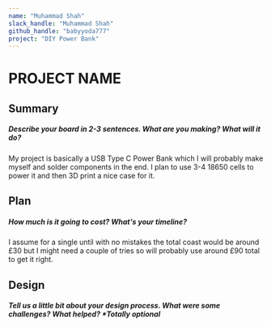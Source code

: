 ```yaml
---
name: "Muhammad Shah"
slack_handle: "Muhammad Shah"
github_handle: "babyyoda777"
project: "DIY Power Bank"
---
```


# PROJECT NAME
## Summary
##### Describe your board in 2-3 sentences. What are you making? What will it do?
My project is basically a USB Type C Power Bank which I will probably make myself and solder components in the end. I plan to use 3-4 18650 cells to power it and then 3D print a nice case for it.

## Plan
##### How much is it going to cost? What's your timeline?
I assume for a single until with no mistakes the total coast would be around £30 but I might need a couple of tries so will probably use around £90 total to get it right.

## Design
##### Tell us a little bit about your design process. What were some challenges? What helped? ***Totally optional**
